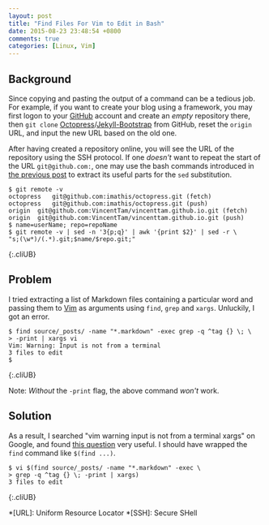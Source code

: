 ```yaml
---
layout: post
title: "Find Files For Vim to Edit in Bash"
date: 2015-08-23 23:48:54 +0800
comments: true
categories: [Linux, Vim]
---
```


Background
---

Since copying and pasting the output of a command can be a tedious
job.  For example, if you want to create your blog using a framework,
you may first logon to your [GitHub] account and create an *empty*
repository there, then `git clone` [Octopress]/[Jekyll-Bootstrap] from
GitHub, reset the `origin` URL, and input the new URL based on the old
one.

After having created a repository online, you will see the URL of the
repository using the SSH protocol.  If one *doesn't* want to repeat
the start of the URL `git@github.com:`, one may use the bash commands
introduced in [the previous post][pp] to extract its useful parts for
the `sed` substitution.

    $ git remote -v
    octopress	git@github.com:imathis/octopress.git (fetch)
    octopress	git@github.com:imathis/octopress.git (push)
    origin	git@github.com:VincentTam/vincenttam.github.io.git (fetch)
    origin	git@github.com:VincentTam/vincenttam.github.io.git (push)
    $ name=userName; repo=repoName
    $ git remote -v | sed -n '3{p;q}' | awk '{print $2}' | sed -r \
    "s;(\w*)/(.*).git;$name/$repo.git;"
{:.cliUB}

Problem
---

I tried extracting a list of Markdown files containing a particular
word and passing them to [Vim] as arguments using `find`, `grep` and
`xargs`.  Unluckily, I got an error.

    $ find source/_posts/ -name "*.markdown" -exec grep -q ^tag {} \; \
    > -print | xargs vi
    Vim: Warning: Input is not from a terminal
    3 files to edit
    $ 
{:.cliUB}

Note: *Without* the `-print` flag, the above command *won't* work.

<!-- more -->

Solution
---

As a result, I searched "vim warning input is not from a terminal
xargs" on Google, and found [this question][su336016] very useful.  I
should have wrapped the `find` command like `$(find ...)`.

    $ vi $(find source/_posts/ -name "*.markdown" -exec \
    > grep -q ^tag {} \; -print | xargs)
    3 files to edit
{:.cliUB}

[GitHub]: https://github.com
[Octopress]: http://octopress.org
[Jekyll-Bootstrap]: http://jekyllbootstrap.com
[pp]: /blog/2015/08/22/used-more-bash-utilities/
[Vim]: http://www.vim.org
[su336016]: http://superuser.com/q/336016

*[URL]: Uniform Resource Locator
*[SSH]: Secure SHell
